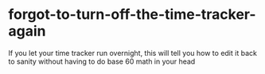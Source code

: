 # forgot-to-turn-off-the-time-tracker-again
If you let your time tracker run overnight, this will tell you how to edit it back to sanity without having to do base 60 math in your head
